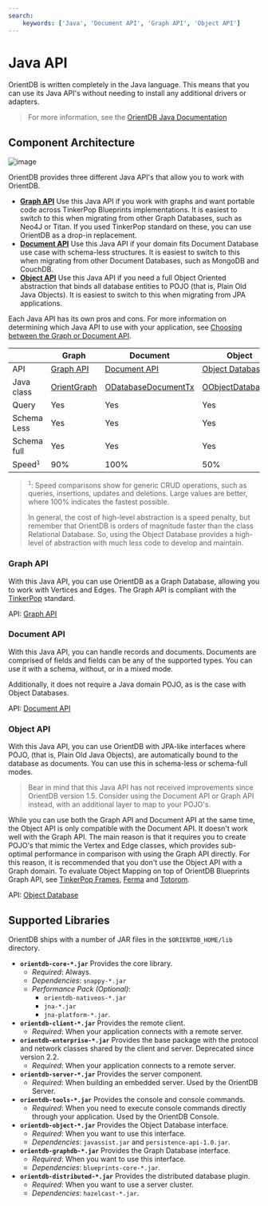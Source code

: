 ```yaml
---
search:
    keywords: ['Java', 'Document API', 'Graph API', 'Object API']
---
```


# Java API

OrientDB is written completely in the Java language.  This means that you can use its Java API's without needing to install any additional drivers or adapters.

>For more information, see the [OrientDB Java Documentation](http://www.orientdb.com/javadoc/2.2.x/)


## Component Architecture 

![image](http://www.orientdb.org/images/orientdb-api-stack.png)

OrientDB provides three different Java API's that allow you to work with OrientDB.

- [**Graph API**](#graph-api) Use this Java API if you work with graphs and want portable code across TinkerPop Blueprints implementations.  It is easiest to switch to this when migrating from other Graph Databases, such as Neo4J or Titan.  If you used TinkerPop standard on these, you can use OrientDB as a drop-in replacement.
- [**Document API**](#document-api) Use this Java API if your domain fits Document Database use case with schema-less structures.  It is easiest to switch to this when migrating from other Document Databases, such as MongoDB and CouchDB.
- [**Object API**](#object-api) Use this Java API if you need a full Object Oriented abstraction that binds all database entities to POJO (that is, Plain Old Java Objects).  It is easiest to switch to this when migrating from JPA applications.

Each Java API has its own pros and cons.  For more information on determining which Java API to use with your application, see [Choosing between the Graph or Document API](Choosing-between-Graph-or-Document-API.md).

|    | Graph | Document | Object |
|----|----|----|----|
|API|[Graph API](Graph-Database-Tinkerpop.md)|[Document API](Document-Database.md)|[Object Database](Object-Database.md)|
|Java class|<a href="https://github.com/orientechnologies/orientdb/blob/master/graphdb/src/main/java/com/tinkerpop/blueprints/impls/orient/OrientGraph.java">OrientGraph</a>|<a href="http://www.orientechnologies.com/javadoc/latest/index.html?com/orientechnologies/orient/core/db/document/ODatabaseDocumentTx.html">ODatabaseDocumentTx</a>|<a href="http://www.orientechnologies.com/javadoc/latest/index.html?com/orientechnologies/orient/object/db/OObjectDatabaseTx.html">OObjectDatabaseTx</a>|
|Query|Yes|Yes|Yes|
|Schema Less|Yes|Yes|Yes
|Schema full|Yes|Yes|Yes
|Speed<sup>`1`</sup>|90%|100%|50%|

><sup>`1`</sup>: Speed comparisons show for generic CRUD operations, such as queries, insertions, updates and deletions.  Large values are better, where 100% indicates the fastest possible.
>
>In general, the cost of high-level abstraction is a speed penalty, but remember that OrientDB is orders of magnitude faster than the class Relational Database.  So, using the Object Database provides a high-level of abstraction with much less code to develop and maintain.



### Graph API

With this Java API, you can use OrientDB as a Graph Database, allowing you to work with Vertices and Edges.  The Graph API is compliant with the [TinkerPop](http://www.tinkerpop.com) standard.

API: [Graph API](Graph-Database-Tinkerpop.md)

### Document API

With this Java API, you can handle records and documents.  Documents are comprised of fields and fields can be any of the supported types.  You can use it with a schema, without, or in a mixed mode.

Additionally, it does not require a Java domain POJO, as is the case with Object Databases. 

API: [Document API](Document-Database.md)


### Object API

With this Java API, you can use OrientDB with JPA-like interfaces where POJO, (that is, Plain Old Java Objects), are automatically bound to the database as documents.  You can use this in schema-less or schema-full modes.

>Bear in mind that this Java API has not received improvements since OrientDB version 1.5.  Consider using the Document API or Graph API instead, with an additional layer to map to your POJO's.

While you can use both the Graph API and Document API at the same time, the Object API is only compatible with the Document API.  It doesn't work well with the Graph API.  The main reason is that it requires you to create POJO's that mimic the Vertex and Edge classes, which provides sub-optimal performance in comparison with using the Graph API directly.  For this reason, it is recommended that you don't use the Object API with a Graph domain.  To evaluate Object Mapping on top of OrientDB Blueprints Graph API, see [TinkerPop Frames](https://github.com/tinkerpop/frames/wiki), [Ferma](https://github.com/Syncleus/Ferma) and [Totorom](https://github.com/BrynCooke/totorom).

API: [Object Database](Object-Database.md)


## Supported Libraries

OrientDB ships with a number of JAR files in the `$ORIENTDB_HOME/lib` directory.

- **`orientdb-core-*.jar`** Provides the core library.
  - *Required*: Always.
  - *Dependencies*: `snappy-*.jar`  
  - *Performance Pack (Optional)*: 
	- `orientdb-nativeos-*.jar`
	- `jna-*.jar`
	- `jna-platform-*.jar`.
- **`orientdb-client-*.jar`** Provides the remote client.
  - *Required*: When your application connects with a remote server.
- **`orientdb-enterprise-*.jar`** Provides the base package with the protocol and network classes shared by the client and server. Deprecated since version 2.2.
  - *Required*: When your application connects to a remote server.
- **`orientdb-server-*.jar`** Provides the server component.
  - *Required*: When building an embedded server.  Used by the OrientDB Server.
- **`orientdb-tools-*.jar`** Provides the console and console commands.
  - *Required*: When you need to execute console commands directly through your application.  Used by the OrientDB Console.
- **`orientdb-object-*.jar`** Provides the Object Database interface.
  - *Required*: When you want to use this interface.
  - *Dependencies*: `javassist.jar` and `persistence-api-1.0.jar`.
- **`orientdb-graphdb-*.jar`** Provides the Graph Database interface.
  - *Required*: When you want to use this interface.
  - *Dependencies*: `blueprints-core-*.jar`.
- **`orientdb-distributed-*.jar`** Provides the distributed database plugin.
  - *Required*: When you want to use a server cluster.
  - *Dependencies*: `hazelcast-*.jar`.
